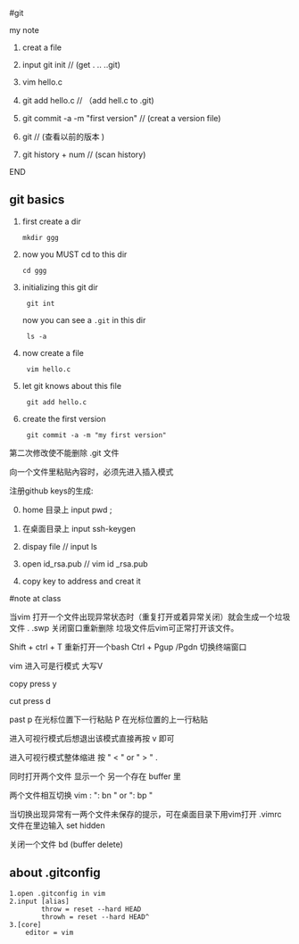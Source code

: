 #git

my note 

1. creat a file 

2. input git init           //  (get . .. ..git)

3. vim hello.c 

4. git add hello.c   // （add hell.c to .git)

5. git  commit -a -m "first version"   // (creat a version file)

6. git                 // (查看以前的版本 )

7. git history + num  // (scan history)

       
END

## git basics

1. first create a dir

       mkdir ggg

2. now you MUST cd to this dir

       cd ggg

3. initializing this git dir

        git int

    now you can see a `.git` in this dir

        ls -a

4. now create a file

        vim hello.c

5. let git knows about this file

        git add hello.c

6. create the first version

        git commit -a -m "my first version"

  第二次修改使不能删除 .git 文件

  向一个文件里粘贴內容时，必须先进入插入模式


  注册github keys的生成:

  0.  home 目录上 input pwd ; 

  1.  在桌面目录上 input ssh-keygen 

  2.  dispay file  // input ls 

  3.  open id_rsa.pub  // vim id _rsa.pub

  4.  copy key to address and  creat it

#note at class

  当vim 打开一个文件出现异常状态时（重复打开或着异常关闭）就会生成一个垃圾文件 .  .swp 关闭窗口重新删除 垃圾文件后vim可正常打开该文件。


  Shift + ctrl + T 重新打开一个bash 
  Ctrl + Pgup /Pgdn 切换终端窗口

  vim 进入可是行模式 大写V

  copy press y

  cut press  d

  past   p 在光标位置下一行粘贴 P 在光标位置的上一行粘贴

  进入可视行模式后想退出该模式直接再按 v 即可

  进入可视行模式整体缩进 按 " < "  or  " > " .

  同时打开两个文件 显示一个 另一个存在 buffer 里 

  两个文件相互切换  vim  : ": bn " or  ": bp "

  当切换出现异常有一两个文件未保存的提示，可在桌面目录下用vim打开 .vimrc 文件在里边输入 set hidden 

  关闭一个文件 bd  (buffer delete)

## about .gitconfig

	1.open .gitconfig in vim 
	2.input [alias]
			throw = reset --hard HEAD
			throwh = reset --hard HEAD^
	3.[core]
		editor = vim 


